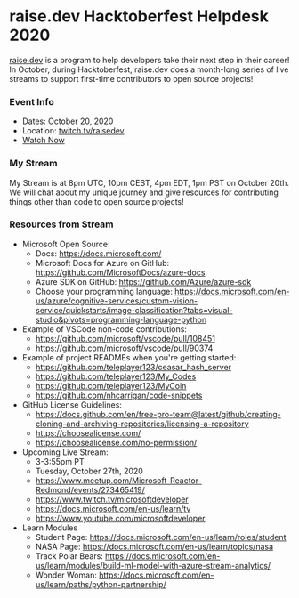 # raise.dev Hacktoberfest Helpdesk 2020

[raise.dev](https://raise.dev/) is a program to help developers take their next step in their career! In October, during Hacktoberfest, raise.dev does a month-long series of 
live streams to support first-time contributors to open source projects!

### Event Info

- Dates: October 20, 2020
- Location: [twitch.tv/raisedev](https://www.twitch.tv/raisedevs)
- [Watch Now](https://www.youtube.com/watch?v=APQBS6ghWYY)

### My Stream

My Stream is at 8pm UTC, 10pm CEST, 4pm EDT, 1pm PST on October 20th. We will chat about my unique journey and give resources for contributing things other than code to open source projects!

### Resources from Stream

- Microsoft Open Source: 
  - Docs: https://docs.microsoft.com/
  - Microsoft Docs for Azure on GitHub: https://github.com/MicrosoftDocs/azure-docs
  - Azure SDK on GitHub: https://github.com/Azure/azure-sdk
  - Choose your programming language: https://docs.microsoft.com/en-us/azure/cognitive-services/custom-vision-service/quickstarts/image-classification?tabs=visual-studio&pivots=programming-language-python
- Example of VSCode non-code contributions:
  - https://github.com/microsoft/vscode/pull/108451
  - https://github.com/microsoft/vscode/pull/90374
- Example of project READMEs when you're getting started:
  - https://github.com/teleplayer123/ceasar_hash_server
  - https://github.com/teleplayer123/My_Codes
  - https://github.com/teleplayer123/MyCoin
  - https://github.com/nhcarrigan/code-snippets
- GitHub License Guidelines:
  - https://docs.github.com/en/free-pro-team@latest/github/creating-cloning-and-archiving-repositories/licensing-a-repository
  - https://choosealicense.com/
  - https://choosealicense.com/no-permission/
- Upcoming Live Stream:
  - 3-3:55pm PT
  - Tuesday, October 27th, 2020
  - https://www.meetup.com/Microsoft-Reactor-Redmond/events/273465419/
  - https://www.twitch.tv/microsoftdeveloper
  - https://docs.microsoft.com/en-us/learn/tv
  - https://www.youtube.com/microsoftdeveloper
- Learn Modules
  - Student Page: https://docs.microsoft.com/en-us/learn/roles/student
  - NASA Page: https://docs.microsoft.com/en-us/learn/topics/nasa
  - Track Polar Bears: https://docs.microsoft.com/en-us/learn/modules/build-ml-model-with-azure-stream-analytics/
  - Wonder Woman: https://docs.microsoft.com/en-us/learn/paths/python-partnership/
  
